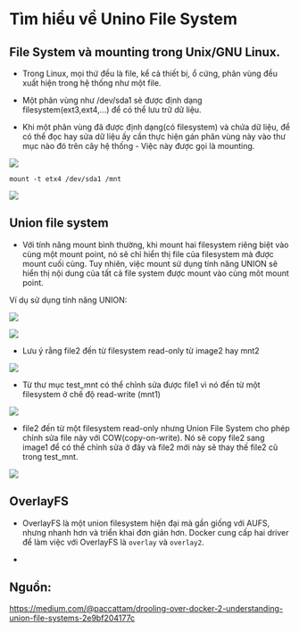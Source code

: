 # Tìm hiểu về Unino File System


## File System và mounting trong Unix/GNU Linux.
- Trong Linux, mọi thứ đều là file, kể cả thiết bị, ổ cứng, phân vùng đều xuất hiện trong hệ thống như một file.

- Một phân vùng như /dev/sda1 sẽ được định dạng filesystem(ext3,ext4,...) để có thể lưu trữ dữ liệu.

- Khi một phân vùng đã được định dạng(có filesystem) và chứa dữ liệu, để có thể đọc hay sửa dữ liệu ấy cần thực hiện gán phân vùng này vào thư mục nào đó trên cây hệ thống - Việc này được gọi là mounting.

![](https://i.imgur.com/LH95Njr.png)

```
mount -t etx4 /dev/sda1 /mnt
```

![](https://i.imgur.com/rzY7zrB.png)



## Union file system

- Với tính năng mount bình thường, khi mount hai filesystem riêng biệt vào cùng một mount point, nó sẽ chỉ hiển thị file của filesystem mà được mount cuối cùng. Tuy nhiên, việc mount sử dụng tính năng UNION sẽ hiển thị nội dung của tất cả file system được mount vào cùng môt mount point.

Ví dụ sử dụng tính năng UNION:

![](https://i.imgur.com/0A3qi4L.png)

![](https://i.imgur.com/kiLfmDz.png)

- Lưu ý rằng file2 đến từ filesystem read-only từ image2 hay mnt2

![](https://i.imgur.com/K0pw3GA.png)

- Từ thư mục test_mnt có thể chỉnh sửa được file1 vì nó đến từ một filesystem ở chế độ read-write (mnt1)

![](https://i.imgur.com/VRQufC3.png)

- file2 đến từ một filesystem read-only nhưng Union File System cho phép chỉnh sửa file này với COW(copy-on-write). Nó sẽ copy file2 sang image1 để có thể chỉnh sửa ở đây và file2 mới này sẽ thay thế file2 cũ trong test_mnt.

![](https://i.imgur.com/zutxiiV.png)



## OverlayFS

- OverlayFS là một union filesystem hiện đại mà gần giống với AUFS, nhưng nhanh hơn và triển khai đơn giản hơn. Docker cung cấp hai driver để làm việc với OverlayFS là `overlay` và `overlay2`.

- 


## Nguồn: 
https://medium.com/@paccattam/drooling-over-docker-2-understanding-union-file-systems-2e9bf204177c